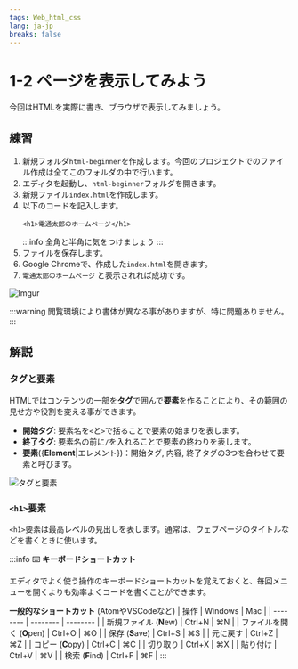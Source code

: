 ```yaml
---
tags: Web_html_css
lang: ja-jp
breaks: false
---
```


# 1-2 ページを表示してみよう

今回はHTMLを実際に書き、ブラウザで表示してみましょう。

## 練習
1. 新規フォルダ`html-beginner`を作成します。今回のプロジェクトでのファイル作成は全てこのフォルダの中で行います。
2. エディタを起動し、`html-beginner`フォルダを開きます。
3. 新規ファイル`index.html`を作成します。
4. 以下のコードを記入します。
    ```html=1 
    <h1>電通太郎のホームページ</h1>
    
    ```
    :::info
    全角と半角に気をつけましょう
    :::
5. ファイルを保存します。
6. Google Chromeで、作成した`index.html`を開きます。
7. `電通太郎のホームページ` と表示されれば成功です。

![Imgur](https://i.imgur.com/rrON81k.png)

:::warning
閲覧環境により書体が異なる事がありますが、特に問題ありません。
:::

## 解説
### タグと要素
HTMLではコンテンツの一部を**タグ**で囲んで**要素**を作ることにより、その範囲の見せ方や役割を変える事ができます。

- **開始タグ**: 要素名を`<`と`>`で括ることで要素の始まりを表します。
- **終了タグ**: 要素名の前に`/`を入れることで要素の終わりを表します。
- **要素**({**Element**|エレメント})：開始タグ, 内容, 終了タグの3つを合わせて要素と呼びます。

<!-- 自作画像 -->
![タグと要素](https://i.imgur.com/2vfTZJk.png)

### `<h1>`要素
`<h1>`要素は最高レベルの見出しを表します。通常は、ウェブページのタイトルなどを書くときに使います。


:::info
:keyboard: **キーボードショートカット**

エディタでよく使う操作のキーボードショートカットを覚えておくと、毎回メニューを開くよりも効率よくコードを書くことができます。

**一般的なショートカット** (AtomやVSCodeなど)
| 操作  | Windows | Mac |
| -------- | -------- | -------- |
| 新規ファイル (**N**ew) | Ctrl+N | ⌘N |
| ファイルを開く (**O**pen) | Ctrl+O | ⌘O |
| 保存 (**S**ave)  | Ctrl+S | ⌘S |
| 元に戻す | Ctrl+Z | ⌘Z |
| コピー (**C**opy) | Ctrl+C | ⌘C |
| 切り取り | Ctrl+X | ⌘X |
| 貼り付け | Ctrl+V | ⌘V |
| 検索 (**F**ind) | Ctrl+F | ⌘F |
:::


<!--
参考: https://developer.mozilla.org/ja/docs/Learn/HTML/Introduction_to_HTML/Getting_started
-->
